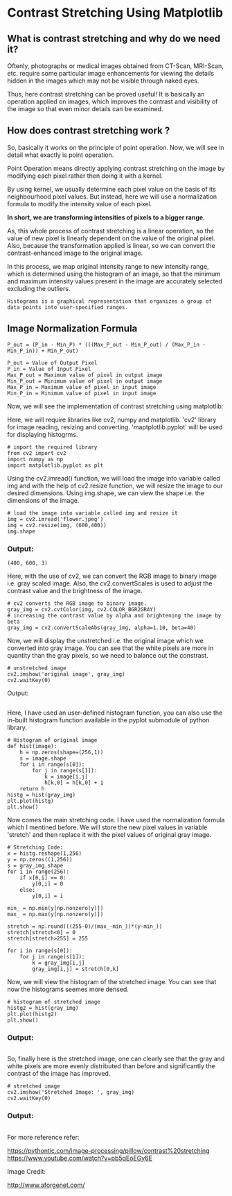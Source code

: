 # Contrast Stretching Using Matplotlib

## What is contrast stretching and why do we need it?

Oftenly, photographs or medical images obtained from CT-Scan, MRI-Scan, etc. require some particular image enhancements for viewing the details hidden in the images which may not be visible through naked eyes.

Thus, here contrast stretching can be proved useful! It is basically an operation applied on images, which improves the contrast and visibility of the image so that even minor details can be examined.

## How does contrast stretching work ?

So, basically it works on the principle of point operation. Now, we will see in detail what exactly is point operation.

Point Operation means directly applying contrast stretching on the image by modifying each pixel rather then doing it with a kernel.

By using kernel, we usually determine each pixel value on the basis of its neighbourhood pixel values. But instead, here we will use a normalization formula to modify the intensity value of each pixel.

<b>In short, we are transforming intensities of pixels to a bigger range.</b>

As, this whole process of contrast stretching is a linear operation, so the value of new pixel is linearly dependent on the value of the original pixel. Also, because the transformation applied is linear, so we can convert the contrast-enhanced image to the original image.

In this process, we map original intensity range to new intensity range, which is determined using the histogram of an image, so that the minimum and maximum intensity values present in the image are accurately selected excluding the outliers.

```
Histograms is a graphical representation that organizes a group of data points into user-specified ranges.
```

## Image Normalization Formula

```
P_out = (P_in - Min_P) * (((Max_P_out - Min_P_out) / (Max_P_in - Min_P_in)) + Min_P_out) 

P_out = Value of Output Pixel
P_in = Value of Input Pixel
Max_P_out = Maximum value of pixel in output image
Min_P_out = Minimum value of pixel in output image
Max_P_in = Maximum value of pixel in input image
Min_P_in = Minimum value of pixel in input image
```

Now, we will see the implementation of contrast stretching using matplotlib:

Here, we will require libraries like cv2, numpy and matplotlib. 'cv2' library for image reading, resizing and converting. 'maptplotlib.pyplot' will be used for displaying histogrms.

```
# import the required library
from cv2 import cv2
import numpy as np
import matplotlib.pyplot as plt
```

Using the cv2.imread() function, we will load the image into variable called img and with the help of cv2.resize function, we will resize the image to our desired dimensions. Using img.shape, we can view the shape i.e. the dimensions of the image.

```
# load the image into variable called img and resize it
img = cv2.imread('flower.jpeg')
img = cv2.resize(img, (600,400))
img.shape
```

### Output:

```
(400, 600, 3)
```

Here, with the use of cv2, we can convert the RGB image to binary image i.e. gray scaled image. Also, the cv2.convertScales is used to adjust the contrast value and the brightness of the image.

```
# cv2 converts the RGB image to binary image. 
gray_img = cv2.cvtColor(img, cv2.COLOR_BGR2GRAY)
# increasing the contrast value by alpha and brightening the image by beta
gray_img = cv2.convertScaleAbs(gray_img, alpha=1.10, beta=40)
```

Now, we will display the unstretched i.e. the original image which we converted into gray image. You can see that the white pixels are more in quantity than the gray pixels, so we need to balance out the constrast.

```
# unstretched image
cv2.imshow('original image', gray_img)
cv2.waitKey(0)
```

Output:

<img src=''>

Here, I have used an user-defined histogram function, you can also use the in-built histogram function available in the pyplot submodule of python library.

```
# Histogram of original image
def hist(image):
    h = np.zeros(shape=(256,1))
    s = image.shape
    for i in range(s[0]):
        for j in range(s[1]):
            k = image[i,j]
            h[k,0] = h[k,0] + 1
    return h
histg = hist(gray_img)
plt.plot(histg)
plt.show()
```

Now comes the main stretching code. I have used the normalization formula which I mentined before. We will store the new pixel values in variable 'stretch' and then replace it with the pixel values of original gray image.
```
# Stretching Code:
x = histg.reshape(1,256)
y = np.zeros((1,256))
s = gray_img.shape
for i in range(256):
    if x[0,i] == 0:
        y[0,i] = 0
    else:
        y[0,i] = i
        
min_ = np.min(y[np.nonzero(y)])
max_ = np.max(y[np.nonzero(y)])

stretch = np.round(((255-0)/(max_-min_))*(y-min_))
stretch[stretch<0] = 0
stretch[stretch>255] = 255

for i in range(s[0]):
    for j in range(s[1]):
        k = gray_img[i,j]
        gray_img[i,j] = stretch[0,k]
```

Now, we will view the histogram of the stretched image. You can see that now the histograms seemes more densed.

```
# histogram of stretched image
histg2 = hist(gray_img)
plt.plot(histg2)
plt.show()
```

### Output:

<img src = ''>

So, finally here is the stretched image, one can clearly see that the gray and white pixels are more evenly distributed than before and significantly the contrast of the image has improved.

```
# stretched image
cv2.imshow('Stretched Image: ', gray_img)
cv2.waitKey(0)
```

### Output:

<img src=''>

For more reference refer:

https://pythontic.com/image-processing/pillow/contrast%20stretching
https://www.youtube.com/watch?v=pb5qEoEGy6E

Image Credit:

http://www.aforgenet.com/
